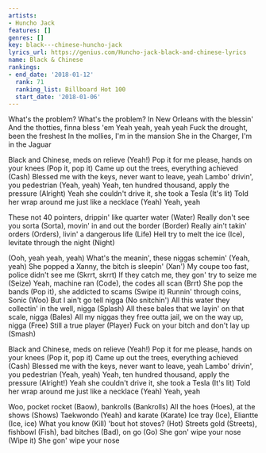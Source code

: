 ```yaml
---
artists:
- Huncho Jack
features: []
genres: []
key: black---chinese-huncho-jack
lyrics_url: https://genius.com/Huncho-jack-black-and-chinese-lyrics
name: Black & Chinese
rankings:
- end_date: '2018-01-12'
  rank: 71
  ranking_list: Billboard Hot 100
  start_date: '2018-01-06'
---
```

What's the problem? What's the problem?
In New Orleans with the blessin'
And the thotties, finna bless 'em
Yeah yeah, yeah yeah
Fuck the drought, been the freshest
In the mollies, I'm in the mansion
She in the Charger, I'm in the Jaguar


Black and Chinese, meds on relieve (Yeah!)
Pop it for me please, hands on your knees (Pop it, pop it)
Came up out the trees, everything achieved (Cash)
Blessed me with the keys, never want to leave, yeah
Lambo' drivin', you pedestrian (Yeah, yeah)
Yeah, ten hundred thousand, apply the pressure (Alright)
Yeah she couldn't drive it, she took a Tesla (It's lit)
Told her wrap around me just like a necklace (Yeah)
Yeah, yeah


These not 40 pointers, drippin' like quarter water (Water)
Really don't see you sorta (Sorta), movin' in and out the border (Border)
Really ain't takin' orders (Orders), livin' a dangerous life (Life)
Hell try to melt the ice (Ice), levitate through the night (Night)


(Ooh, yeah yeah, yeah)
What's the meanin', these niggas schemin' (Yeah, yeah)
She popped a Xanny, the bitch is sleepin' (Xan')
My coupe too fast, police didn't see me (Skrrt, skrrt)
If they catch me, they gon' try to seize me (Seize)
Yeah, machine ran (Code), the codes all scan (Brrt)
She pop the bands (Pop it), she addicted to scams (Swipe it)
Runnin' through coins, Sonic (Woo)
But I ain't go tell nigga (No snitchin')
All this water they collectin' in the well, nigga (Splash)
All these bales that we layin' on that scale, nigga (Bales)
All my niggas they free outta jail, we on the way up, nigga (Free)
Still a true player (Player)
Fuck on your bitch and don't lay up (Smash)


Black and Chinese, meds on relieve (Yeah!)
Pop it for me please, hands on your knees (Pop it, pop it)
Came up out the trees, everything achieved (Cash)
Blessed me with the keys, never want to leave, yeah
Lambo' drivin', you pedestrian (Yeah, yeah)
Yeah, ten hundred thousand, apply the pressure (Alright!)
Yeah she couldn't drive it, she took a Tesla (It's lit)
Told her wrap around me just like a necklace (Yeah)
Yeah, yeah


Woo, pocket rocket (Baow), bankrolls (Bankrolls)
All the hoes (Hoes), at the shows (Shows)
Taekwondo (Yeah) and karate (Karate)
Ice tray (Ice), Eliantte (Ice, ice)
What you know (Kill) 'bout hot stoves? (Hot)
Streets gold (Streets), fishbowl (Fish), bad bitches (Bad), on go (Go)
She gon' wipe your nose (Wipe it)
She gon' wipe your nose

